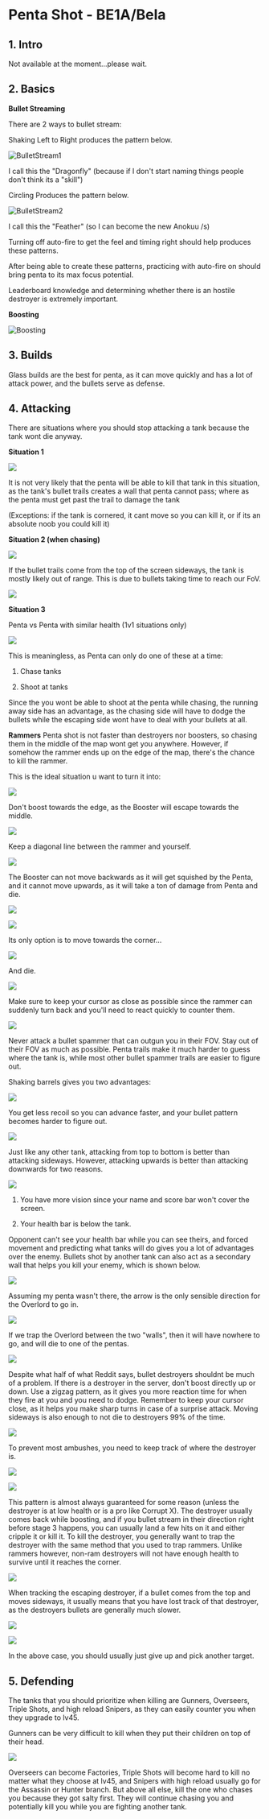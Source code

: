 <!-- Modifiers: img_small -->
# Penta Shot - BE1A/Bela



## 1. Intro

Not available at the moment...please wait.



## 2. Basics

**Bullet Streaming**

There are 2 ways to bullet stream:



Shaking Left to Right produces the pattern below.

![BulletStream1](https://cdn.discordapp.com/attachments/253892794505101312/302081668557307907/unknown.png)

I call this the "Dragonfly" (because if I don't start naming things people don't think its a "skill")



Circling Produces the pattern below.

![BulletStream2](https://cdn.discordapp.com/attachments/253892794505101312/302082022149586946/unknown.png)

I call this the "Feather" (so I can become the new Anokuu /s)

Turning off auto-fire to get the feel and timing right should help produces these patterns.

After being able to create these patterns, practicing with auto-fire on should bring penta to its max focus potential.

Leaderboard knowledge and determining whether there is an hostile destroyer is extremely important.



**Boosting**

![Boosting](https://cdn.discordapp.com/attachments/253892794505101312/302083647601901568/unknown.png)



## 3. Builds
Glass builds are the best for penta, as it can move quickly and has a lot of attack power, and the bullets serve as defense.



## 4. Attacking

There are situations where you should stop attacking a tank because the tank wont die anyway.



**Situation 1**

![](https://cdn.discordapp.com/attachments/253892794505101312/302084879812919297/unknown.png)

It is not very likely that the penta will be able to kill that tank in this situation, as the tank's bullet trails creates a wall that penta cannot pass; where as the penta must get past the trail to damage the tank

(Exceptions: if the tank is cornered, it cant move so you can kill it, or if its an absolute noob you could kill it)



**Situation 2 (when chasing)**

![](https://cdn.discordapp.com/attachments/253892794505101312/302085824638353418/unknown.png)

If the bullet trails come from the top of the screen sideways, the tank is mostly likely out of range. This is due to bullets taking time to reach our FoV.

![](https://cdn.discordapp.com/attachments/253892794505101312/302086305934868481/unknown.png)



**Situation 3**

Penta vs Penta with similar health (1v1 situations only)

![](https://cdn.discordapp.com/attachments/253892794505101312/302086735972663296/unknown.png)

This is meaningless, as Penta can only do one of these at a time:



1. Chase tanks

2. Shoot at tanks



Since the you wont be able to shoot at the penta while chasing, the running away side has an advantage, as the chasing side will have to dodge the bullets while the escaping side wont have to deal with your bullets at all.



**Rammers**
Penta shot is not faster than destroyers nor boosters, so chasing them in the middle of the map wont get you anywhere. However, if somehow the rammer ends up on the edge of the map, there's the chance to kill the rammer.

This is the ideal situation u want to turn it into:

![](https://cdn.discordapp.com/attachments/253892794505101312/302088868516331521/unknown.png)



Don't boost towards the edge, as the Booster will escape towards the middle.

![](https://cdn.discordapp.com/attachments/253892794505101312/302089209097748491/unknown.png)



Keep a diagonal line between the rammer and yourself.

![](https://cdn.discordapp.com/attachments/253892794505101312/302089635604201472/unknown.png)



The Booster can not move backwards as it will get squished by the Penta, and it cannot move upwards, as it will take a ton of damage from Penta and die.

![](https://cdn.discordapp.com/attachments/253892794505101312/302089969818927106/unknown.png)

![](https://cdn.discordapp.com/attachments/253892794505101312/302090187721277440/unknown.png)



Its only option is to move towards the corner...

![](https://cdn.discordapp.com/attachments/253892794505101312/302090444303761418/unknown.png)

And die.

![](https://cdn.discordapp.com/attachments/253892794505101312/302090907564376075/unknown.png)



Make sure to keep your cursor as close as possible since the rammer can suddenly turn back and you'll need to react quickly to counter them.

![](https://cdn.discordapp.com/attachments/253892794505101312/302091477733998592/unknown.png)



Never attack a bullet spammer that can outgun you in their FOV. Stay out of their FOV as much as possible.
Penta trails make it much harder to guess where the tank is, while most other bullet spammer trails are easier to figure out.



Shaking barrels gives you two advantages:

![](https://cdn.discordapp.com/attachments/253892794505101312/302093336863571979/unknown.png)



You get less recoil so you can advance faster, and your bullet pattern becomes harder to figure out.

![](https://cdn.discordapp.com/attachments/253892794505101312/302094339306160128/unknown.png)



Just like any other tank, attacking from top to bottom is better than attacking sideways. However, attacking upwards is better than attacking downwards for two reasons.

![](https://cdn.discordapp.com/attachments/253892794505101312/302095407666823169/unknown.png)



1. You have more vision since your name and score bar won't cover the screen.

2. Your health bar is below the tank.



Opponent can't see your health bar while you can see theirs, and forced movement and predicting what tanks will do gives you a lot of advantages over the enemy. Bullets shot by another tank can also act as a secondary wall that helps you kill your enemy, which is shown below.

![](https://cdn.discordapp.com/attachments/253892794505101312/302097457851006977/unknown.png)



Assuming my penta wasn't there, the arrow is the only sensible direction for the Overlord to go in.

![](https://cdn.discordapp.com/attachments/253892794505101312/302097726559223808/unknown.png)



If we trap the Overlord between the two "walls", then it will have nowhere to go, and will die to one of the pentas.

![](https://cdn.discordapp.com/attachments/253892794505101312/302098505936404480/unknown.png)



Despite what half of what Reddit says, bullet destroyers shouldnt be much of a problem. If there is a destroyer in the server, don't boost directly up or down. Use a zigzag pattern, as it gives you more reaction time for when they fire at you and you need to dodge. Remember to keep your cursor close, as it helps you make sharp turns in case of a surprise attack. Moving sideways is also enough to not die to destroyers 99% of the time.

![](https://cdn.discordapp.com/attachments/253892794505101312/302099699471745024/unknown.png)



To prevent most ambushes, you need to keep track of where the destroyer is.

![](https://cdn.discordapp.com/attachments/253892794505101312/302101479211401218/unknown.png)

![](https://cdn.discordapp.com/attachments/253892794505101312/302102240687030275/unknown.png)



This pattern is almost always guaranteed for some reason (unless the destroyer is at low health or is a pro like Corrupt X). The destroyer usually comes back while boosting, and if you bullet stream in their direction right before stage 3 happens, you can usually land a few hits on it and either cripple it or kill it. To kill the destroyer, you generally want to trap the destroyer with the same method that you used to trap rammers. Unlike rammers however, non-ram destroyers will not have enough health to survive until it reaches the corner.

![](https://cdn.discordapp.com/attachments/253892794505101312/302103197235937280/unknown.png)



When tracking the escaping destroyer, if a bullet comes from the top and moves sideways, it usually means that you have lost track of that destroyer, as the destroyers bullets are generally much slower.

![](https://cdn.discordapp.com/attachments/253892794505101312/302104506332741632/unknown.png)

![](https://cdn.discordapp.com/attachments/253892794505101312/302105050904395776/unknown.png)

In the above case, you should usually just give up and pick another target.



## 5. Defending

The tanks that you should prioritize when killing are Gunners, Overseers, Triple Shots, and high reload Snipers, as they can easily counter you when they upgrade to lv45.

Gunners can be very difficult to kill when they put their children on top of their head.

![](https://cdn.discordapp.com/attachments/253892794505101312/302106072947359745/unknown.png)



Overseers can become Factories, Triple Shots will become hard to kill no matter what they choose at lv45, and Snipers with high reload usually go for the Assassin or Hunter branch. But above all else, kill the one who chases you because they got salty first. They will continue chasing you and potentially kill you while you are fighting another tank.
